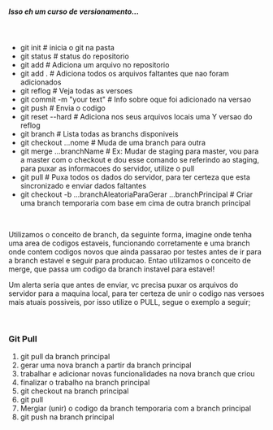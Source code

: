 

##### Isso eh um curso de versionamento...

<br/>

<ul>
	<li>
		git init # inicia o git na pasta
	</li>
	<li>
		git status # status do repositorio
	</li>
	<li>
		git add <file name> # Adiciona um arquivo no repositorio
	</li>
	<li>
		git add . # Adiciona todos os arquivos faltantes que nao foram adicionados
	</li>
	<li>
		git reflog # Veja todas as versoes
	</li>
	<li>
		git commit -m "your text" # Info sobre oque foi adicionado na versao
	</li>
	<li>
		git push # Envia o codigo
	</li>
	<li>
		git reset --hard <id da versao> # Adiciona nos seus arquivos locais uma Y versao do reflog		
	</li>
	<li>
		git branch # Lista todas as branchs disponiveis
	</li>
	<li>
		git checkout ...nome # Muda de uma branch para outra
	</li>
	<li>
		git merge ...branchName # Ex: Mudar de staging para master, vou para a master com o checkout e dou esse comando se referindo ao staging, para puxar as informacoes do servidor, utilize o pull
	</li>
	<li>
		git pull # Puxa todos os dados do servidor, para ter certeza que esta sincronizado e enviar dados faltantes
	</li>
	<li>
		git checkout -b ...branchAleatoriaParaGerar ...branchPrincipal # Criar uma branch temporaria com base em cima de outra branch principal
	</li>
</ul>

<br/>

<p>
	Utilizamos o conceito de branch, da seguinte forma, imagine onde tenha uma area de codigos estaveis, funcionando corretamente e uma branch onde contem codigos novos que ainda passarao por testes antes de ir para a branch estavel e seguir para producao. Entao utilizamos o conceito de merge, que passa um codigo da branch instavel para estavel!
</p>

<p>
	Um alerta seria que antes de enviar, vc precisa puxar os arquivos do servidor para a maquina local, para ter certeza de unir o codigo nas versoes mais atuais possiveis, por isso utilize o PULL, segue o exemplo a seguir;
</p>

<br/>

### Git Pull

<ol>
	<li>
		git pull da branch principal
	</li>
	<li>
		gerar uma nova branch a partir da branch principal
	</li>
	<li>
		trabalhar e adicionar novas funcionalidades na nova branch que criou
	</li>
	<li>
		finalizar o trabalho na branch principal
	</li>
	<li>
		git checkout na branch principal
	</li>	
	<li>
		git pull
	</li>
	<li>
		Mergiar (unir) o codigo da branch temporaria com a branch principal
	</li>
	<li>
		git push na branch principal
	</li>
</ol>
